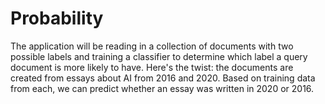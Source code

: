 # Probability
The application will be reading in a collection of documents with two possible labels and training a classifier to determine which label a query document is more likely to have.  Here's the twist: the documents are created from essays about AI from 2016 and 2020. Based on training data from each, we can predict whether an essay was written in 2020 or 2016.
